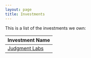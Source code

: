 ```yaml
---
layout: page
title: Investments
---
```

This is a list of the investments we own:

| Investment Name |
|-----------------|
| [Judgment Labs](https://judgmentlabs.ai/)   |

